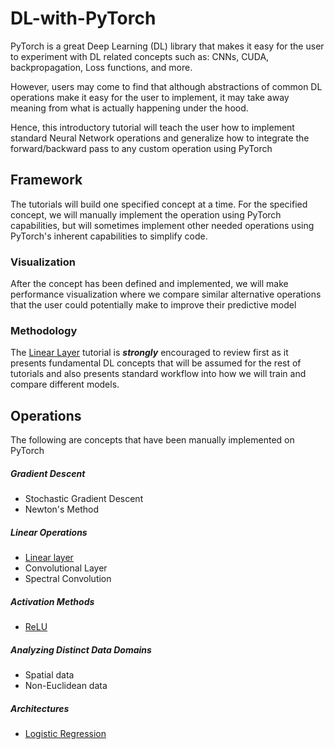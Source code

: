 # DL-with-PyTorch

PyTorch is a great Deep Learning (DL) library that makes it easy for the user to experiment with DL related concepts such as: CNNs, CUDA, backpropagation, Loss functions, and more.

However, users may come to find that although abstractions of common DL operations make it easy for the user to implement, it may take away meaning from what is actually happening under the hood.

Hence, this introductory tutorial will teach the user how to implement standard Neural Network operations and generalize how to integrate the forward/backward pass to any custom operation using PyTorch

## Framework

The tutorials will build one specified concept at a time. For the specified concept, we will manually implement the operation using PyTorch capabilities, but will sometimes implement other needed operations using PyTorch's inherent capabilities to simplify code. 

### Visualization

After the concept has been defined and implemented, we will make performance visualization where we compare similar alternative operations that the user could potentially make to improve their predictive model


### Methodology

The [Linear Layer](https://github.com/Erick7451/DL-with-PyTorch/blob/master/Jupyter_Notebooks/Linear%20Layer.ipynb) tutorial is ***strongly*** encouraged to review first as it presents fundamental DL concepts that will be assumed for the rest of tutorials and also presents standard workflow into how we will train and compare different models.

## Operations

The following are concepts that have been manually implemented on PyTorch

##### Gradient Descent

* Stochastic Gradient Descent
* Newton's Method

##### Linear Operations

* [Linear layer](https://github.com/Erick7451/DL-with-PyTorch/blob/master/Jupyter_Notebooks/Linear%20Layer.ipynb)
* Convolutional Layer
* Spectral Convolution

##### Activation Methods

* [ReLU](https://github.com/Erick7451/DL-with-PyTorch/blob/master/Jupyter_Notebooks/ReLU.ipynb)

##### Analyzing Distinct Data Domains

* Spatial data
* Non-Euclidean data

##### Architectures
* [Logistic Regression](https://github.com/Erick7451/DL-with-PyTorch/blob/master/Jupyter_Notebooks/logistic_regression.ipynb)

